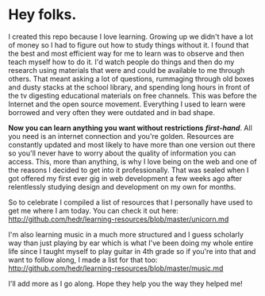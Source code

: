 # Hey folks.
I created this repo because I love learning. Growing up we didn't have a lot of money so I had to figure out how to study things without it. I found that the best and most efficient way for me to learn was to observe and then teach myself how to do it. I'd watch people do things and then do my research using materials that were and could be available to me through others. That meant asking a lot of questions, rummaging through old boxes and dusty stacks at the school library, and spending long hours in front of the tv digesting educational materials on free channels. This was before the Internet and the open source movement. Everything I used to learn were borrowed and very often they were outdated and in bad shape.

**Now you can learn anything you want without restrictions** **_first-hand_**. All you need is an internet connection and you're golden. Resources are constantly updated and most likely to have more than one version out there so you'll never have to worry about the quality of information you can access. This, more than anything, is why I love being on the web and one of the reasons I decided to get into it professionally. That was sealed when I got offered my first ever gig in web development a few weeks ago after relentlessly studying design and development on my own for months.

So to celebrate I compiled a list of resources that I personally have used to get me where I am today. You can check it out here: http://github.com/hedr/learning-resources/blob/master/unicorn.md

I'm also learning music in a much more structured and I guess scholarly way than just playing by ear which is what I've been doing my whole entire life since I taught myself to play guitar in 4th grade so if you're into that and want to follow along, I made a list for that too: http://github.com/hedr/learning-resources/blob/master/music.md

I'll add more as I go along. Hope they help you the way they helped me!
